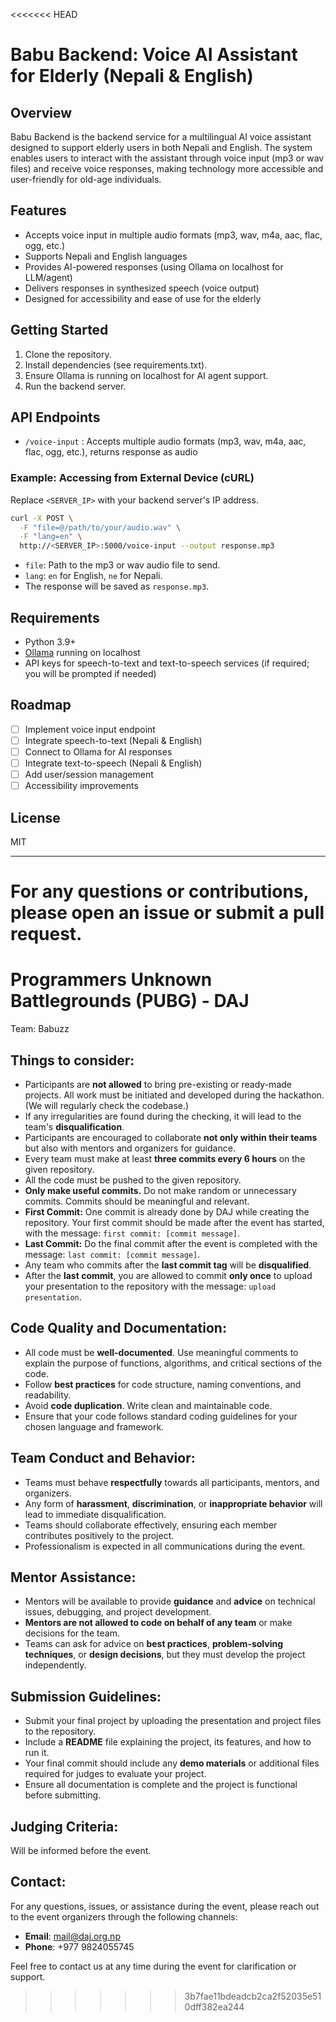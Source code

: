 <<<<<<< HEAD
# Babu Backend: Voice AI Assistant for Elderly (Nepali & English)

## Overview
Babu Backend is the backend service for a multilingual AI voice assistant designed to support elderly users in both Nepali and English. The system enables users to interact with the assistant through voice input (mp3 or wav files) and receive voice responses, making technology more accessible and user-friendly for old-age individuals.

## Features
- Accepts voice input in multiple audio formats (mp3, wav, m4a, aac, flac, ogg, etc.)
- Supports Nepali and English languages
- Provides AI-powered responses (using Ollama on localhost for LLM/agent)
- Delivers responses in synthesized speech (voice output)
- Designed for accessibility and ease of use for the elderly

## Getting Started
1. Clone the repository.
2. Install dependencies (see requirements.txt).
3. Ensure Ollama is running on localhost for AI agent support.
4. Run the backend server.

## API Endpoints
- `/voice-input` : Accepts multiple audio formats (mp3, wav, m4a, aac, flac, ogg, etc.), returns response as audio

### Example: Accessing from External Device (cURL)

Replace `<SERVER_IP>` with your backend server's IP address.

```sh
curl -X POST \
  -F "file=@/path/to/your/audio.wav" \
  -F "lang=en" \
  http://<SERVER_IP>:5000/voice-input --output response.mp3
```
- `file`: Path to the mp3 or wav audio file to send.
- `lang`: `en` for English, `ne` for Nepali.
- The response will be saved as `response.mp3`.

## Requirements
- Python 3.9+
- [Ollama](https://ollama.com/) running on localhost
- API keys for speech-to-text and text-to-speech services (if required; you will be prompted if needed)

## Roadmap
- [ ] Implement voice input endpoint
- [ ] Integrate speech-to-text (Nepali & English)
- [ ] Connect to Ollama for AI responses
- [ ] Integrate text-to-speech (Nepali & English)
- [ ] Add user/session management
- [ ] Accessibility improvements

## License
MIT

---
For any questions or contributions, please open an issue or submit a pull request.
=======
# Programmers Unknown Battlegrounds (PUBG) - DAJ

Team: Babuzz

## Things to consider:
- Participants are **not allowed** to bring pre-existing or ready-made projects. All work must be initiated and developed during the hackathon. (We will regularly check the codebase.)
- If any irregularities are found during the checking, it will lead to the team's **disqualification**.
- Participants are encouraged to collaborate **not only within their teams** but also with mentors and organizers for guidance.
- Every team must make at least **three commits every 6 hours** on the given repository.
- All the code must be pushed to the given repository.
- **Only make useful commits.** Do not make random or unnecessary commits. Commits should be meaningful and relevant.
- **First Commit:** One commit is already done by DAJ while creating the repository. Your first commit should be made after the event has started, with the message: `first commit: [commit message]`.
- **Last Commit:** Do the final commit after the event is completed with the message: `last commit: [commit message]`.
- Any team who commits after the **last commit tag** will be **disqualified**.
- After the **last commit**, you are allowed to commit **only once** to upload your presentation to the repository with the message: `upload presentation`.

## Code Quality and Documentation:
- All code must be **well-documented**. Use meaningful comments to explain the purpose of functions, algorithms, and critical sections of the code.
- Follow **best practices** for code structure, naming conventions, and readability.
- Avoid **code duplication**. Write clean and maintainable code.
- Ensure that your code follows standard coding guidelines for your chosen language and framework.

## Team Conduct and Behavior:
- Teams must behave **respectfully** towards all participants, mentors, and organizers.
- Any form of **harassment**, **discrimination**, or **inappropriate behavior** will lead to immediate disqualification.
- Teams should collaborate effectively, ensuring each member contributes positively to the project.
- Professionalism is expected in all communications during the event.

## Mentor Assistance:
- Mentors will be available to provide **guidance** and **advice** on technical issues, debugging, and project development.
- **Mentors are not allowed to code on behalf of any team** or make decisions for the team.
- Teams can ask for advice on **best practices**, **problem-solving techniques**, or **design decisions**, but they must develop the project independently.

## Submission Guidelines:
- Submit your final project by uploading the presentation and project files to the repository.
- Include a **README** file explaining the project, its features, and how to run it.
- Your final commit should include any **demo materials** or additional files required for judges to evaluate your project.
- Ensure all documentation is complete and the project is functional before submitting.

## Judging Criteria:
Will be informed before the event.

## Contact:
For any questions, issues, or assistance during the event, please reach out to the event organizers through the following channels:
- **Email**: mail@daj.org.np
- **Phone**: +977 9824055745

Feel free to contact us at any time during the event for clarification or support.
>>>>>>> 3b7fae11bdeadcb2ca2f52035e510dff382ea244
